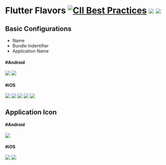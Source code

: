 # Flutter Flavors [![CII Best Practices](https://img.shields.io/badge/platform-ios%20%7C%20android-%23989898)](https://bestpractices.coreinfrastructure.org/projects/5631) [![](https://img.shields.io/badge/Flutter-3.0-blue)](https://docs.flutter.dev/development/tools/sdk/releases) [![](https://img.shields.io/badge/Xcode-13.4.1-red)]()

## Basic Configurations
- Name
- Bundle Indentifier
- Application Name

#### #Android
![](/android-flavor.png)
![](/android-manifest.png)

#### #iOS 
![](/ios-build-configuration.png)
![](/ios-scheme-1.png)
![](/ios-scheme-2.png)
![](/ios-name-bundle-identifier.png)
![](/ios-infoplist.png)

## Application Icon
#### #Android
![](/android-appicon.png)

#### #iOS 
![](/ios-appicon-2.png)
![](/ios-appicon-1.png)
